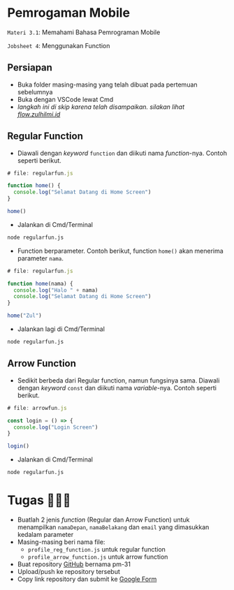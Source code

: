 # Pemrogaman Mobile
`Materi 3.1`: Memahami Bahasa Pemrograman Mobile

`Jobsheet 4`: Menggunakan Function

## Persiapan
- Buka folder masing-masing yang telah dibuat pada pertemuan sebelumnya
- Buka dengan VSCode lewat Cmd
- _langkah ini di skip karena telah disampaikan. silakan lihat [flow.zulhilmi.id](https://flow.zulhilmi.id)_

## Regular Function
- Diawali dengan _keyword_ `function` dan diikuti nama _function_-nya. Contoh seperti berikut.

```js
# file: regularfun.js

function home() {
  console.log("Selamat Datang di Home Screen")
}

home()
```
- Jalankan di Cmd/Terminal
```bash
node regularfun.js
```

- Function berparameter. Contoh berikut, function `home()` akan menerima parameter `nama`.
```js
# file: regularfun.js

function home(nama) {
  console.log("Halo " + nama)
  console.log("Selamat Datang di Home Screen")
}

home("Zul")
```
- Jalankan lagi di Cmd/Terminal
```bash
node regularfun.js
```

## Arrow Function
- Sedikit berbeda dari Regular function, namun fungsinya sama. Diawali dengan _keyword_ `const` dan diikuti nama _variable_-nya. Contoh seperti berikut.

```js
# file: arrowfun.js

const login = () => {
  console.log("Login Screen")
}

login()
```
- Jalankan di Cmd/Terminal
```bash
node regularfun.js
```

# Tugas 👨🏻‍💻

- Buatlah 2 jenis _function_ (Regular dan Arrow Function) untuk menampilkan `namaDepan`, `namaBelakang` dan `email` yang dimasukkan kedalam parameter
- Masing-masing beri nama file:
  - `profile_reg_function.js` untuk regular function
  - `profile_arrow_function.js` untuk arrow function
- Buat repository [GitHub](https://github.com) bernama pm-31
- Upload/push ke repository tersebut
- Copy link repository dan submit ke [Google Form](https://forms.gle/MS5AEYfNbrxmCTQF8)

